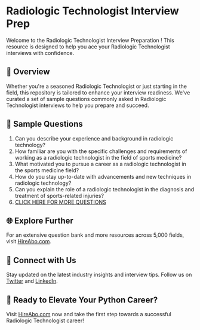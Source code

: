 # Radiologic Technologist Interview Prep

Welcome to the Radiologic Technologist Interview Preparation ! This resource is designed to help you ace your Radiologic Technologist interviews with confidence.

## 🚀 Overview

Whether you're a seasoned Radiologic Technologist or just starting in the field, this repository is tailored to enhance your interview readiness. We've curated a set of sample questions commonly asked in Radiologic Technologist interviews to help you prepare and succeed.

## 📝 Sample Questions

1. Can you describe your experience and background in radiologic technology?
2. How familiar are you with the specific challenges and requirements of working as a radiologic technologist in the field of sports medicine?
3. What motivated you to pursue a career as a radiologic technologist in the sports medicine field?
4. How do you stay up-to-date with advancements and new techniques in radiologic technology?
5. Can you explain the role of a radiologic technologist in the diagnosis and treatment of sports-related injuries?
6. [CLICK HERE FOR MORE QUESTIONS](https://hireabo.com/job/15_1_31/Radiologic%20Technologist)

## 🌐 Explore Further

For an extensive question bank and more resources across 5,000 fields, visit [HireAbo.com](https://www.hireabo.com).

## 📱 Connect with Us

Stay updated on the latest industry insights and interview tips. Follow us on [Twitter](https://twitter.com/hireabo) and [LinkedIn](https://www.linkedin.com/in/hire-abo-3609972a8/).

## 🚀 Ready to Elevate Your Python Career?

Visit [HireAbo.com](https://www.hireabo.com) now and take the first step towards a successful Radiologic Technologist career!